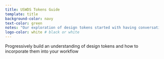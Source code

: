 ```yaml
---
title: USWDS Tokens Guide
template: title
background-color: navy
text-color: green
notes: "Our exploration of design tokens started with having conversations with some designers and developers about their understanding of tokens. We learned that designers are missing an opportunity to utilize this shared language within USWDS that helps them collaborate and implement designs. While many designers are aware of tokens, the available resources are mostly geared towards developers, leaving designers lost unless they have 2-3 months to dedicate to learning the language. Our idea was to create a guide to help designers learn and implement tokens one step at a time. Not to overwhlem them, but instead to gently ease into the process"
logo-color: white # black or white
---
```

Progressively build an understanding of design tokens and how to incorporate them into your workflow